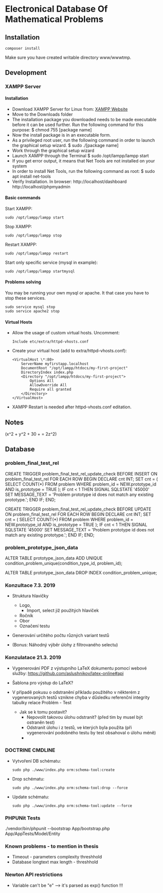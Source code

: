 # Electronical Database Of Mathematical Problems

## Installation

    composer install

Make sure you have created writable directory www/wwwtmp.

## Development

### XAMPP Server

#### Installation

-   Download XAMPP Server for Linux from: [XAMPP Website](https://www.apachefriends.org/index.html)
-   Move to the Downloads folder
-   The installation package you downloaded needs to be made executable before it can be used further. Run the following command for this purpose:
        $ chmod 755 [package name]
-   Now the install package is in an executable form.
-   As a privileged root user, run the following command in order to launch the graphical setup wizard.
        $ sudo ./[package name]
-   Work through the graphical setup wizard
-   Launch XAMPP through the Terminal
        $ sudo /opt/lampp/lampp start
-   If you get error output, it means that Net Tools are not installed on your system
-   In order to install Net Tools, run the following command as root:
        $ sudo apt install net-tools
-   Verify Installation. In browser:
        http://localhost/dashboard
        http://localhost/phpmyadmin

#### Basic commands

Start XAMPP:

    sudo /opt/lampp/lampp start

Stop XAMPP:

    sudo /opt/lampp/lampp stop

Restart XAMPP:

    sudo /opt/lampp/lampp restart

Start only specific service (mysql in example):

    sudo /opt/lampp/lampp startmysql


#### Problems solving

You may be running your own mysql or apache. It that case you have to stop these services.

    sudo service mysql stop
    sudo service apache2 stop

#### Virtual Hosts

-   Allow the usage of custom virtual hosts. Uncomment:

        Include etc/extra/httpd-vhosts.conf

-   Create your virtual host (add to extra/httpd-vhosts.conf):

        <VirtualHost \*:80>
            ServerName myfirstapp.localhost
            DocumentRoot "/opt/lampp/htdocs/my-first-project"
            DirectoryIndex index.php
            <Directory "/opt/lampp/htdocs/my-first-project">
                Options All
                AllowOverride All
                Require all granted
            </Directory>
        </VirtualHost>

-   XAMPP Restart is needed after httpd-vhosts.conf editation.

## Notes

\(x^2 + y^2 + 30 + <par type="integer" min="10" max="50"/> = 2z^2\)

## Database

### problem_final_test_rel

CREATE TRIGGER problem_final_test_rel_update_check BEFORE INSERT ON problem_final_test_rel
  FOR EACH ROW
  BEGIN
    DECLARE cnt INT;
    SET cnt = ( SELECT COUNT(*) FROM problem WHERE problem_id = NEW.prototype_id AND is_prototype = TRUE );
    IF cnt < 1 THEN
      SIGNAL SQLSTATE '45000' SET MESSAGE_TEXT = 'Problem prototype id does not match any existing prototype.';
    END IF;
END;

CREATE TRIGGER problem_final_test_rel_update_check BEFORE UPDATE ON problem_final_test_rel
  FOR EACH ROW
  BEGIN
    DECLARE cnt INT;
    SET cnt = ( SELECT COUNT(*) FROM problem WHERE problem_id = NEW.prototype_id AND is_prototype = TRUE );
    IF cnt < 1 THEN
      SIGNAL SQLSTATE '45000' SET MESSAGE_TEXT = 'Problem prototype id does not match any existing prototype.';
    END IF;
END;

### problem_prototype_json_data

ALTER TABLE prototype_json_data ADD UNIQUE condition_problem_unique(condition_type_id, problem_id);

ALTER TABLE prototype_json_data DROP INDEX condition_problem_unique;

### Konzultace 7.3. 2019

-   Struktura hlavičky
    -   Logo,
        -   Import, select již použitých hlaviček
    -   Ročník
    -   Obor
    -   Označení testu

-   Generování určitého počtu různých variant testů

-   (Bonus: Náhodný výběr úlohy z filtrovaného selectu)

### Konzulatace 21.3. 2019

-   Vygenerování PDF z výstupního LaTeX dokumentu pomocí webové služby: https://github.com/aslushnikov/latex-online#api

-   Šablona pro výstup do LaTeX?

-   V případě pokusu o odstranění příkladu použitého v některém z vygenerovaných testů vznikne chyba v důsledku referenční integrity tabulky relace Problém - Test
    -   Jak se k tomu postavit?
        -   Nepovolit takovou úlohu odstranit? (před tím by musel být ostraněn test)
        -   Odstranit úlohu i z testů, ve kterých byla použita (při vygenerování podobného testu by test obsahoval o úlohu méně)
        -   


### DOCTRINE CMDLINE
-   Vytvoření DB schématu:

        sudo php ./www/index.php orm:schema-tool:create

-   Drop schématu:

        sudo php ./www/index.php orm:schema-tool:drop --force

-   Update schématu:

        sudo php ./www/index.php orm:schema-tool:update --force

### PHPUNit Tests

./vendor/bin/phpunit --bootstrap App/bootstrap.php App/AppTests/Model/Entity

### Known problems - to mention in thesis

-   Timeout - parameters complexity threshhold
-   Database longtext max length - threshhold

### Newton API restrictions

-   Variable can't be "e" --> it's parsed as exp() function !!!